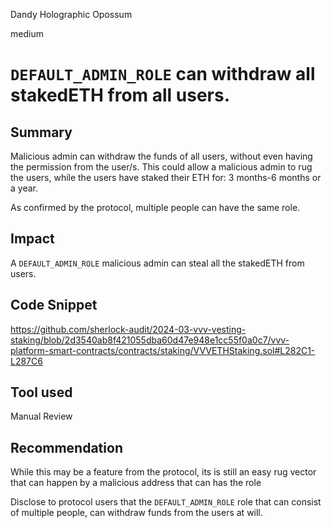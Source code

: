 Dandy Holographic Opossum

medium

# `DEFAULT_ADMIN_ROLE` can withdraw all stakedETH from all users.

## Summary
Malicious admin can withdraw the funds of all users, without even having the permission from the user/s.
This could allow a malicious admin to rug the users, while the users have staked their ETH for: 3 months-6 months or a year.

As confirmed by the protocol, multiple people can have the same role.


## Impact
A  `DEFAULT_ADMIN_ROLE` malicious admin can steal all the stakedETH from users.

## Code Snippet
https://github.com/sherlock-audit/2024-03-vvv-vesting-staking/blob/2d3540ab8f421055dba60d47e948e1cc55f0a0c7/vvv-platform-smart-contracts/contracts/staking/VVVETHStaking.sol#L282C1-L287C6


## Tool used
Manual Review

## Recommendation
While this may be a feature from the protocol, its is still an easy rug vector that can happen by a malicious address that can has the role 

Disclose to  protocol users that the `DEFAULT_ADMIN_ROLE` role that can consist of multiple people, can withdraw funds from the users at will.

